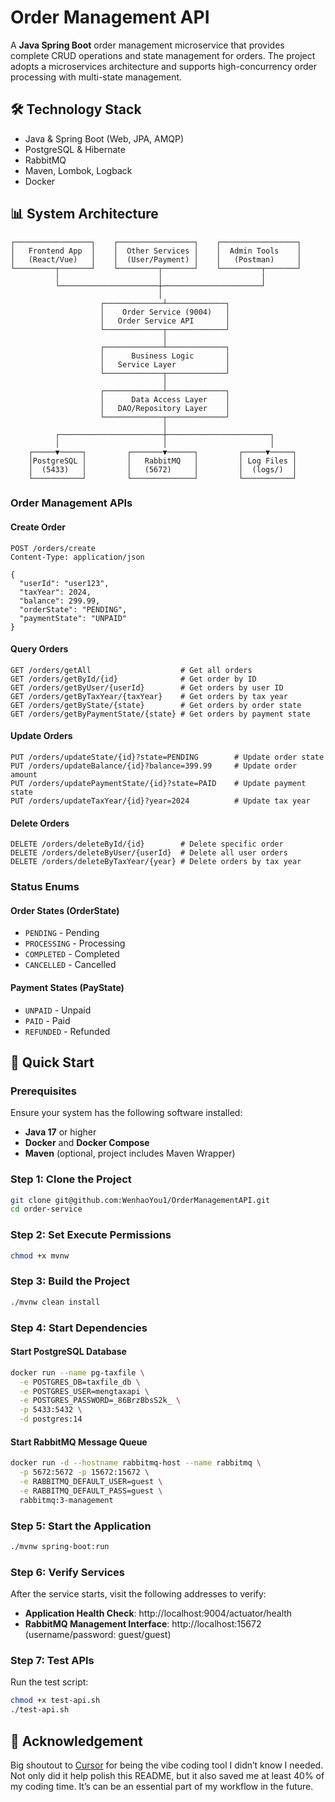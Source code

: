 # Order Management API

A **Java Spring Boot** order management microservice that provides complete CRUD operations and state management for orders. The project adopts a microservices architecture and supports high-concurrency order processing with multi-state management.

## 🛠️ Technology Stack

- Java & Spring Boot (Web, JPA, AMQP)
- PostgreSQL & Hibernate
- RabbitMQ
- Maven, Lombok, Logback
- Docker

## 📊 System Architecture

```
┌─────────────────┐    ┌─────────────────┐    ┌─────────────────┐
│   Frontend App  │    │  Other Services │    │  Admin Tools    │
│   (React/Vue)   │    │  (User/Payment) │    │   (Postman)     │
└─────────┬───────┘    └─────────┬───────┘    └─────────┬───────┘
          │                      │                      │
          └──────────────────────┼──────────────────────┘
                                 │
                    ┌─────────────┴─────────────┐
                    │    Order Service (9004)   │
                    │   Order Service API       │
                    └─────────────┬─────────────┘
                                  │
                    ┌─────────────┴─────────────┐
                    │      Business Logic       │
                    │   Service Layer           │
                    └─────────────┬─────────────┘
                                  │
                    ┌─────────────┴─────────────┐
                    │      Data Access Layer    │
                    │   DAO/Repository Layer    │
                    └─────────────┬─────────────┘
                                  │
          ┌───────────────────────┼───────────────────────┐
          │                       │                       │
    ┌─────▼─────┐         ┌───────▼──────┐         ┌─────▼─────┐
    │PostgreSQL │         │   RabbitMQ   │         │ Log Files │
    │  (5433)   │         │   (5672)     │         │  (logs/)  │
    └───────────┘         └──────────────┘         └───────────┘
```

### Order Management APIs

#### Create Order

```http
POST /orders/create
Content-Type: application/json

{
  "userId": "user123",
  "taxYear": 2024,
  "balance": 299.99,
  "orderState": "PENDING",
  "paymentState": "UNPAID"
}
```

#### Query Orders

```http
GET /orders/getAll                    # Get all orders
GET /orders/getById/{id}              # Get order by ID
GET /orders/getByUser/{userId}        # Get orders by user ID
GET /orders/getByTaxYear/{taxYear}    # Get orders by tax year
GET /orders/getByState/{state}        # Get orders by order state
GET /orders/getByPaymentState/{state} # Get orders by payment state
```

#### Update Orders

```http
PUT /orders/updateState/{id}?state=PENDING        # Update order state
PUT /orders/updateBalance/{id}?balance=399.99     # Update order amount
PUT /orders/updatePaymentState/{id}?state=PAID    # Update payment state
PUT /orders/updateTaxYear/{id}?year=2024          # Update tax year
```

#### Delete Orders

```http
DELETE /orders/deleteById/{id}        # Delete specific order
DELETE /orders/deleteByUser/{userId}  # Delete all user orders
DELETE /orders/deleteByTaxYear/{year} # Delete orders by tax year
```

### Status Enums

#### Order States (OrderState)

- `PENDING` - Pending
- `PROCESSING` - Processing
- `COMPLETED` - Completed
- `CANCELLED` - Cancelled

#### Payment States (PayState)

- `UNPAID` - Unpaid
- `PAID` - Paid
- `REFUNDED` - Refunded

## 🚀 Quick Start

### Prerequisites

Ensure your system has the following software installed:

- **Java 17** or higher
- **Docker** and **Docker Compose**
- **Maven** (optional, project includes Maven Wrapper)

### Step 1: Clone the Project

```bash
git clone git@github.com:WenhaoYou1/OrderManagementAPI.git
cd order-service
```

### Step 2: Set Execute Permissions

```bash
chmod +x mvnw
```

### Step 3: Build the Project

```bash
./mvnw clean install
```

### Step 4: Start Dependencies

#### Start PostgreSQL Database

```bash
docker run --name pg-taxfile \
  -e POSTGRES_DB=taxfile_db \
  -e POSTGRES_USER=mengtaxapi \
  -e POSTGRES_PASSWORD=_86BrzBbsS2k_ \
  -p 5433:5432 \
  -d postgres:14
```

#### Start RabbitMQ Message Queue

```bash
docker run -d --hostname rabbitmq-host --name rabbitmq \
  -p 5672:5672 -p 15672:15672 \
  -e RABBITMQ_DEFAULT_USER=guest \
  -e RABBITMQ_DEFAULT_PASS=guest \
  rabbitmq:3-management
```

### Step 5: Start the Application

```bash
./mvnw spring-boot:run
```

### Step 6: Verify Services

After the service starts, visit the following addresses to verify:

- **Application Health Check**: http://localhost:9004/actuator/health
- **RabbitMQ Management Interface**: http://localhost:15672 (username/password: guest/guest)

### Step 7: Test APIs

Run the test script:

```bash
chmod +x test-api.sh
./test-api.sh
```

## 🙏 Acknowledgement

Big shoutout to [Cursor](https://cursor.com/) for being the vibe coding tool I didn’t know I needed. Not only did it help polish this README, but it also saved me at least 40% of my coding time. It’s can be an essential part of my workflow in the future.
